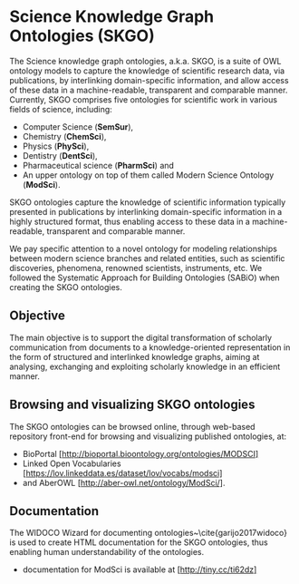 # Science Knowledge Graph Ontologies (SKGO)
The Science knowledge graph ontologies, a.k.a. SKGO, is a suite of OWL ontology models to capture the knowledge of scientific research data, via publications, by interlinking domain-specific information, and allow access of these data in a machine-readable, transparent and comparable manner.
Currently, SKGO comprises five ontologies for scientific work in various fields of science, including:
- Computer Science (**SemSur**), 
- Chemistry (**ChemSci**), 
- Physics (**PhySci**), 
- Dentistry (**DentSci**),  
- Pharmaceutical science (**PharmSci**) and 
- An upper ontology on top of them called Modern Science Ontology (**ModSci**).

SKGO ontologies capture the knowledge of scientific information typically presented in publications by interlinking domain-specific information in a highly structured format, thus enabling access to these data in a machine-readable, transparent and comparable manner.

We pay specific attention to a novel ontology for modeling relationships between modern science branches and related entities, such as scientific discoveries, phenomena, renowned scientists, instruments, etc.
We followed the Systematic Approach for Building Ontologies (SABiO) when creating the SKGO ontologies.

## Objective
The main objective is to support the digital transformation of scholarly communication from documents to a knowledge-oriented representation in the form of structured and interlinked knowledge graphs, aiming at analysing, exchanging and exploiting scholarly knowledge in an efficient manner.

## Browsing and visualizing SKGO ontologies 
The SKGO ontologies can be browsed online, through web-based repository front-end for browsing and visualizing published ontologies, at:
- BioPortal [http://bioportal.bioontology.org/ontologies/MODSCI]
- Linked Open Vocabularies [https://lov.linkeddata.es/dataset/lov/vocabs/modsci]
- and AberOWL [http://aber-owl.net/ontology/ModSci/].

## Documentation
The WIDOCO Wizard for documenting ontologies~\cite{garijo2017widoco} is used to create HTML documentation for the SKGO ontologies, thus enabling human understandability of the ontologies.
- documentation for ModSci is available at [http://tiny.cc/ti62dz]
